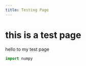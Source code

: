 ```yaml
---
title: Testing Page
---
```


# this is a test page

hello to my test page

``` python
import numpy
```
